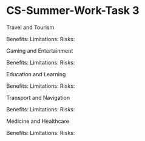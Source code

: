 # CS-Summer-Work-Task 3

Travel and Tourism

Benefits:
Limitations:
Risks:

Gaming and Entertainment

Benefits:
Limitations:
Risks:

Education and Learning

Benefits:
Limitations:
Risks:

Transport and Navigation

Benefits:
Limitations:
Risks:

Medicine and Healthcare

Benefits:
Limitations:
Risks:
